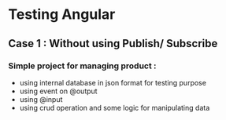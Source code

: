 # Testing Angular 


## Case 1 : Without using Publish/ Subscribe
### Simple project for managing product :
* using internal database in json format for testing purpose
* using event on @output
* using @input
* using crud operation and some logic for manipulating data
